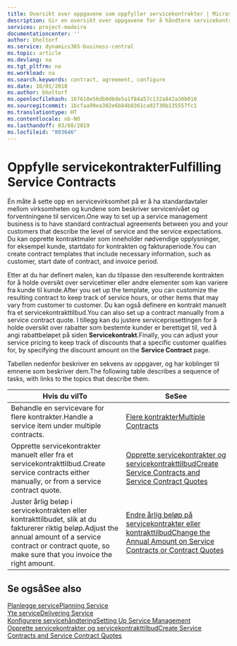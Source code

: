 ```yaml
---
title: Oversikt over oppgavene som oppfyller servicekontrakter | Microsoft-dokumentasjon
description: Gir en oversikt over oppgavene for å håndtere servicekontrakter med kunder.
services: project-madeira
documentationcenter: ''
author: bholtorf
ms.service: dynamics365-business-central
ms.topic: article
ms.devlang: na
ms.tgt_pltfrm: na
ms.workload: na
ms.search.keywords: contract, agreement, configure
ms.date: 10/01/2018
ms.author: bholtorf
ms.openlocfilehash: 167610e56db0d6de5a1f84a57c132a842a30b010
ms.sourcegitcommit: 1bcfaa99ea302e6b84b8361ca02730b135557fc1
ms.translationtype: HT
ms.contentlocale: nb-NO
ms.lasthandoff: 03/08/2019
ms.locfileid: "803646"
---
```

# <a name="fulfilling-service-contracts"></a><span data-ttu-id="cb0e3-103">Oppfylle servicekontrakter</span><span class="sxs-lookup"><span data-stu-id="cb0e3-103">Fulfilling Service Contracts</span></span> 
<span data-ttu-id="cb0e3-104">Én måte å sette opp en servicevirksomhet på er å ha standardavtaler mellom virksomheten og kundene som beskriver servicenivået og forventningene til servicen.</span><span class="sxs-lookup"><span data-stu-id="cb0e3-104">One way to set up a service management business is to have standard contractual agreements between you and your customers that describe the level of service and the service expectations.</span></span> <span data-ttu-id="cb0e3-105">Du kan opprette kontraktmaler som inneholder nødvendige opplysninger, for eksempel kunde, startdato for kontrakten og fakturaperiode.</span><span class="sxs-lookup"><span data-stu-id="cb0e3-105">You can create contract templates that include necessary information, such as customer, start date of contract, and invoice period.</span></span>  
  
<span data-ttu-id="cb0e3-106">Etter at du har definert malen, kan du tilpasse den resulterende kontrakten for å holde oversikt over servicetimer eller andre elementer som kan variere fra kunde til kunde.</span><span class="sxs-lookup"><span data-stu-id="cb0e3-106">After you set up the template, you can customize the resulting contract to keep track of service hours, or other items that may vary from customer to customer.</span></span> <span data-ttu-id="cb0e3-107">Du kan også definere en kontrakt manuelt fra et servicekontrakttilbud.</span><span class="sxs-lookup"><span data-stu-id="cb0e3-107">You can also set up a contract manually from a service contract quote.</span></span> <span data-ttu-id="cb0e3-108">I tillegg kan du justere serviceprissettingen for å holde oversikt over rabatter som bestemte kunder er berettiget til, ved å angi rabattbeløpet på siden **Servicekontrakt**.</span><span class="sxs-lookup"><span data-stu-id="cb0e3-108">Finally, you can adjust your service pricing to keep track of discounts that a specific customer qualifies for, by specifying the discount amount on the **Service Contract** page.</span></span>  

<span data-ttu-id="cb0e3-109">Tabellen nedenfor beskriver en sekvens av oppgaver, og har koblinger til emnene som beskriver dem.</span><span class="sxs-lookup"><span data-stu-id="cb0e3-109">The following table describes a sequence of tasks, with links to the topics that describe them.</span></span>   
  
|<span data-ttu-id="cb0e3-110">**Hvis du vil**</span><span class="sxs-lookup"><span data-stu-id="cb0e3-110">**To**</span></span>|<span data-ttu-id="cb0e3-111">**Se**</span><span class="sxs-lookup"><span data-stu-id="cb0e3-111">**See**</span></span>|  
|------------|-------------|  
|<span data-ttu-id="cb0e3-112">Behandle en servicevare for flere kontrakter.</span><span class="sxs-lookup"><span data-stu-id="cb0e3-112">Handle a service item under multiple contracts.</span></span> | [<span data-ttu-id="cb0e3-113">Flere kontrakter</span><span class="sxs-lookup"><span data-stu-id="cb0e3-113">Multiple Contracts</span></span>](service-multiple-contracts.md)|  
|<span data-ttu-id="cb0e3-114">Opprette servicekontrakter manuelt eller fra et servicekontrakttilbud.</span><span class="sxs-lookup"><span data-stu-id="cb0e3-114">Create service contracts either manually, or from a service contract quote.</span></span>| [<span data-ttu-id="cb0e3-115">Opprette servicekontrakter og servicekontrakttilbud</span><span class="sxs-lookup"><span data-stu-id="cb0e3-115">Create Service Contracts and Service Contract Quotes</span></span>](service-how-to-create-service-contracts-and-service-contract-quotes.md)|
|<span data-ttu-id="cb0e3-116">Juster årlig beløp i servicekontrakten eller kontrakttilbudet, slik at du fakturerer riktig beløp.</span><span class="sxs-lookup"><span data-stu-id="cb0e3-116">Adjust the annual amount of a service contract or contract quote, so make sure that you invoice the right amount.</span></span>|[<span data-ttu-id="cb0e3-117">Endre årlig beløp på servicekontrakter eller kontrakttilbud</span><span class="sxs-lookup"><span data-stu-id="cb0e3-117">Change the Annual Amount on Service Contracts or Contract Quotes</span></span>](service-how-to-change-the-annual-amount-on-service-contracts-or-contract-quotes.md)|

## <a name="see-also"></a><span data-ttu-id="cb0e3-118">Se også</span><span class="sxs-lookup"><span data-stu-id="cb0e3-118">See also</span></span>
[<span data-ttu-id="cb0e3-119">Planlegge service</span><span class="sxs-lookup"><span data-stu-id="cb0e3-119">Planning Service</span></span>](service-plan-service.md)  
[<span data-ttu-id="cb0e3-120">Yte service</span><span class="sxs-lookup"><span data-stu-id="cb0e3-120">Delivering Service</span></span>](service-deliver-service.md)  
[<span data-ttu-id="cb0e3-121">Konfigurere servicehåndtering</span><span class="sxs-lookup"><span data-stu-id="cb0e3-121">Setting Up Service Management</span></span>](service-setup-service.md)  
[<span data-ttu-id="cb0e3-122">Opprette servicekontrakter og servicekontrakttilbud</span><span class="sxs-lookup"><span data-stu-id="cb0e3-122">Create Service Contracts and Service Contract Quotes</span></span>](service-how-to-create-service-contracts-and-service-contract-quotes.md)  
